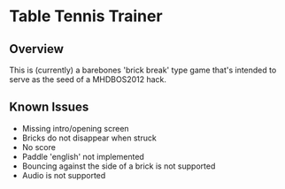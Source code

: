 # Table Tennis Trainer

## Overview

This is (currently) a barebones 'brick break' type game that's intended to serve as the seed of a MHDBOS2012 hack. 

## Known Issues

* Missing intro/opening screen
* Bricks do not disappear when struck
* No score
* Paddle 'english' not implemented
* Bouncing against the side of a brick is not supported
* Audio is not supported